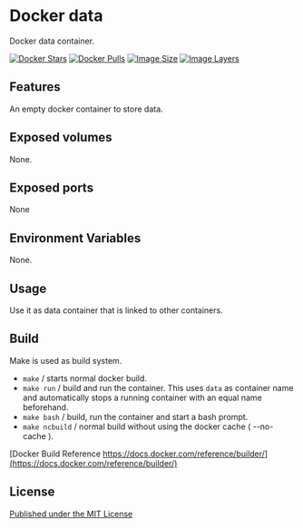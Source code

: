 # Docker data
Docker data container.

[![Docker Stars](https://img.shields.io/docker/stars/stangenberg/data.svg)][dockerhub] [![Docker Pulls](https://img.shields.io/docker/pulls/stangenberg/data.svg)][dockerhub] [![Image Size](https://img.shields.io/imagelayers/image-size/stangenberg/data.svg)](https://imagelayers.io/?images=stangenberg/data) [![Image Layers](https://img.shields.io/imagelayers/layers/stangenberg/data.svg)](https://imagelayers.io/?images=stangenberg/data)

## Features
An empty docker container to store data.

## Exposed volumes
None.

## Exposed ports
None

## Environment Variables
None.

## Usage
Use it as data container that is linked to other containers.

## Build
Make is used as build system.
- `make` / starts normal docker build.
- `make run` / build and run the container. This uses `data` as container name and automatically stops a running container with an equal name beforehand.
- `make bash` /  build, run the container and start a bash prompt.
- `make ncbuild` / normal build without using the docker cache ( --no-cache ).

[Docker Build Reference https://docs.docker.com/reference/builder/](https://docs.docker.com/reference/builder/)

## License
[Published under the MIT License][LICENSE]

[dockerhub]: https://hub.docker.com/u/stangenberg/data
[license]: https://github.com/stangenberg/docker-data/blob/master/LICENSE.md
